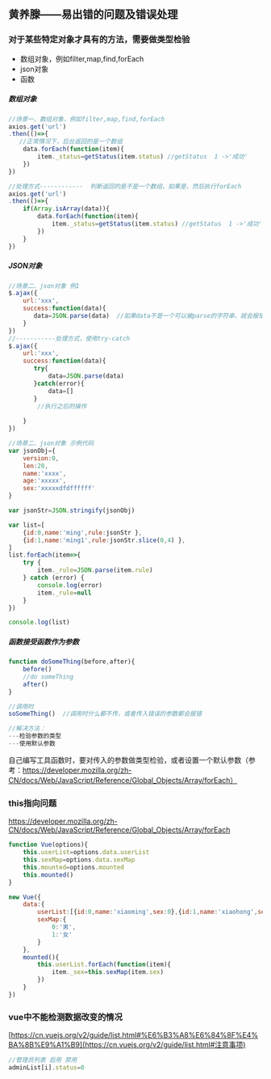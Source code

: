 ## 黄养滕——易出错的问题及错误处理

### 对于某些特定对象才具有的方法，需要做类型检验

* 数组对象，例如filter,map,find,forEach
* json对象
* 函数

##### 数组对象

```js
//场景一、数组对象，例如filter,map,find,forEach
axios.get('url')
.then(()=>{
   //正常情况下，后台返回的是一个数组
    data.forEach(function(item){
        item._status=getStatus(item.status) //getStatus  1 ->'成功'
    })  
})

//处理方式------------  判断返回的是不是一个数组，如果是，然后执行forEach
axios.get('url')
.then(()=>{
    if(Array.isArray(data)){
        data.forEach(function(item){
            item._status=getStatus(item.status) //getStatus  1 ->'成功'
        })          
    }
})
```

##### JSON对象

```js
//场景二、json对象 例1
$.ajax({
    url:'xxx',
    success:function(data){
       data=JSON.parse(data)  //如果data不是一个可以被parse的字符串，就会报错
    }
})
//-----------处理方式，使用try-catch
$.ajax({
    url:'xxx',
    success:function(data){
       try{
           data=JSON.parse(data)       
       }catch(error){
           data=[]
       }
        //执行之后的操作
      
    }
})
```

```js
//场景二、json对象 示例代码
var jsonObj={
    version:0,
    len:20,
    name:'xxxx',
    age:'xxxxx',
    sex:'xxxxxdfdffffff'
}

var jsonStr=JSON.stringify(jsonObj)

var list=[
    {id:0,name:'ming',rule:jsonStr },
    {id:1,name:'ming1',rule:jsonStr.slice(0,4) },
]
list.forEach(item=>{
    try {
        item._rule=JSON.parse(item.rule)
    } catch (error) {
        console.log(error)
        item._rule=null
    }
})

console.log(list)
```

##### 函数接受函数作为参数

```js
function doSomeThing(before,after){
    before()
    //do someThing
    after()
}

//调用时 
soSomeThing()  //调用时什么都不传，或者传入错误的参数都会报错

//解决方法：
---检验参数的类型
---使用默认参数

```



自己编写工具函数时，要对传入的参数做类型检验，或者设置一个默认参数（参考：https://developer.mozilla.org/zh-CN/docs/Web/JavaScript/Reference/Global_Objects/Array/forEach）

### this指向问题

https://developer.mozilla.org/zh-CN/docs/Web/JavaScript/Reference/Global_Objects/Array/forEach

```js
function Vue(options){
    this.userList=options.data.userList
    this.sexMap=options.data.sexMap
    this.mounted=options.mounted
    this.mounted()
}

new Vue({
    data:{
        userList:[{id:0,name:'xiaoming',sex:0},{id:1,name:'xiaohong',sex:1}],
        sexMap:{
            0:'男',
            1:'女'
        }
    },
    mounted(){
        this.userList.forEach(function(item){
            item._sex=this.sexMap(item.sex)
        })
    }
})
```

### vue中不能检测数据改变的情况

[https://cn.vuejs.org/v2/guide/list.html#%E6%B3%A8%E6%84%8F%E4%BA%8B%E9%A1%B9](https://cn.vuejs.org/v2/guide/list.html#注意事项)

```js
//管理员列表 启用 禁用
adminList[i].status=0
```

